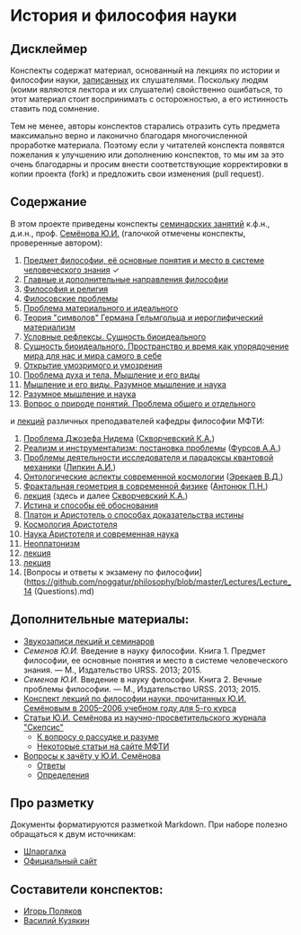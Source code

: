 # История и философия науки

## Дисклеймер
Конспекты содержат материал, основанный на лекциях по истории и философии науки, [записанных](https://drive.google.com/open?id=0By-rYPzw7raEampzQ291cWwwcFE) их слушателями.
Поскольку людям (коими являются лектора и их слушатели) свойственно ошибаться, то этот материал стоит воспринимать с осторожностью, а его истинность ставить под сомнение.

Тем не менее, авторы конспектов старались отразить суть предмета максимально верно и лаконично благодаря многочисленной проработке материала.
Поэтому если у читателей конспекта появятся пожелания к улучшению или дополнению конспектов, то мы им за это очень благодарны и просим внести соответствующие корректировки в копии проекта (fork) и предложить свои изменения (pull request).

## Содержание
В этом проекте приведены конспекты [семинарских занятий](https://github.com/noggatur/philosophy/blob/master/Seminars/) к.ф.н., д.и.н., проф. [Семёнова Ю.И.](https://ru.wikipedia.org/wiki/Семёнов,_Юрий_Иванович) (галочкой отмечены конспекты, проверенные автором):

1. [Предмет философии, её основные понятия и место в системе человеческого знания](https://github.com/noggatur/philosophy/blob/master/Seminars/Seminar_01.md) &#10003;
2. [Главные и дополнительные направления философии](https://github.com/noggatur/philosophy/blob/master/Seminars/Seminar_02.md)
3. [Философия и религия](https://github.com/noggatur/philosophy/blob/master/Seminars/Seminar_03.md)
4. [Филосовские проблемы](https://github.com/noggatur/philosophy/blob/master/Seminars/Seminar_04.md)
5. [Проблема материального и идеального](https://github.com/noggatur/philosophy/blob/master/Seminars/Seminar_05.md)
6. [Теория "символов" Германа Гельмгольца и иероглифический материализм](https://github.com/noggatur/philosophy/blob/master/Seminars/Seminar_06.md)
7. [Условные рефлексы. Сущность биоидеального](https://github.com/noggatur/philosophy/blob/master/Seminars/Seminar_07.md)
8. [Сущность биоидеального. Пространство и время как упорядочение мира для нас и мира самого в себе](https://github.com/noggatur/philosophy/blob/master/Seminars/Seminar_08.md)
9. [Открытие умозримого и умозрения](https://github.com/noggatur/philosophy/blob/master/Seminars/Seminar_09.md)
10. [Проблема духа и тела. Мышление и его виды](https://github.com/noggatur/philosophy/blob/master/Seminars/Seminar_10.md)
11. [Мышление и его виды. Разумное мышление и наука](https://github.com/noggatur/philosophy/blob/master/Seminars/Seminar_11.md)
12. [Разумное мышление и наука](https://github.com/noggatur/philosophy/blob/master/Seminars/Seminar_12.md)
13. [Вопрос о природе понятий. Проблема общего и отдельного](https://github.com/noggatur/philosophy/blob/master/Seminars/Seminar_13.md)

и [лекций](https://github.com/noggatur/philosophy/blob/master/Lectures/) различных преподавателей кафедры философии МФТИ:

1. [Проблема Джозефа Нидема](https://github.com/noggatur/philosophy/blob/master/Lectures/Lecture_01.md) ([Скворчевский К.А.](http://wikimipt.org/wiki/Скворчевский_Константин_Анатольевич))
2. [Реализм и инструментализм: постановка проблемы](https://github.com/noggatur/philosophy/blob/master/Lectures/Lecture_02.md) ([Фурсов А.А.](http://istina.msu.ru/profile/a-lexx/))
3. [Проблемы деятельности исследователя и парадоксы квантовой механики](https://github.com/noggatur/philosophy/blob/master/Lectures/Lecture_03.md) ([Липкин А.И.](http://www2.rsuh.ru/article.html?id=940520))
4. [Онтологические аспекты современной космологии](https://github.com/noggatur/philosophy/blob/master/Lectures/Lecture_04.md) ([Эрекаев В.Д.](http://www.dubinushka.ru/pmes.php?id=423))
5. [Фрактальная геометрия в современной физике](https://github.com/noggatur/philosophy/blob/master/Lectures/Lecture_05.md) ([Антонюк П.Н.](http://fn.bmstu.ru/tm-fs-11/79-fn-dep/vych-mat-mat-phys/general/prepods/465-fn11-antonyuk))
6. [лекция](https://github.com/noggatur/philosophy/blob/master/Lectures/Lecture_06.md) (здесь и далее [Скворчевский К.А.](http://wikimipt.org/wiki/Скворчевский_Константин_Анатольевич))
7. [Истина и способы её обоснования](https://github.com/noggatur/philosophy/blob/master/Lectures/Lecture_07.md)
8. [Платон и Аристотель о способах доказательства истины](https://github.com/noggatur/philosophy/blob/master/Lectures/Lecture_08.md)
9. [Космология Аристотеля](https://github.com/noggatur/philosophy/blob/master/Lectures/Lecture_09.md)
10. [Наука Аристотеля и современная наука](https://github.com/noggatur/philosophy/blob/master/Lectures/Lecture_10.md)
11. [Неоплатонизм](https://github.com/noggatur/philosophy/blob/master/Lectures/Lecture_11.md)
12. [лекция](https://github.com/noggatur/philosophy/blob/master/Lectures/Lecture_12.md)
13. [лекция](https://github.com/noggatur/philosophy/blob/master/Lectures/Lecture_13.md)
14. [Вопросы и ответы к экзамену по философии](https://github.com/noggatur/philosophy/blob/master/Lectures/Lecture_14 (Questions).md)

## Дополнительные материалы:
- [Звукозаписи лекций и семинаров](https://drive.google.com/open?id=0By-rYPzw7raEampzQ291cWwwcFE)
- _Семенов Ю.И._ Введение в науку философии. Книга 1. Предмет философии, ее основные понятия и место в системе  человеческого знания. — М., Издательство URSS. 2013; 2015.
- _Семенов Ю.И._ Введение в науку философии. Книга 2. Вечные проблемы философии. — М., Издательство URSS. 2013; 2015.
- [Конспект лекций по философии науки, прочитанных Ю.И. Семёновым в 2005–2006 учебном году для 5-го курса](https://philosophy.ivlis.com/)
- [Статьи Ю.И. Семёнова из научно-просветительского журнала "Скепсис"](http://scepsis.net/authors/id_8.html)
  + [К вопросу о рассудке и разуме](http://scepsis.net/library/id_426.html)
  + [Некоторые статьи на сайте МФТИ](https://mipt.ru/education/chair/philosophy/publications/works/semenov/)
- [Вопросы к зачёту у Ю.И. Семёнова](https://mipt.ru/education/chair/philosophy/exams/asp_fachet/zach_semenov.php)
  + [Ответы](https://github.com/noggatur/philosophy/blob/master/Seminars/Questions.md)
  + [Определения](https://github.com/noggatur/philosophy/blob/master/Seminars/Definitions.md)

## Про разметку
Документы форматируются разметкой Markdown.
При наборе полезно обращаться к двум источникам:
- [Шпаргалка](https://github.com/adam-p/markdown-here/wiki/markdown-cheatsheet)
- [Официальный сайт](http://daringfireball.net/projects/markdown/)

## Составители конспектов:
- [Игорь Поляков](https://vk.com/igor.polyakov)
- [Василий Кузякин](https://vk.com/id179629971)
